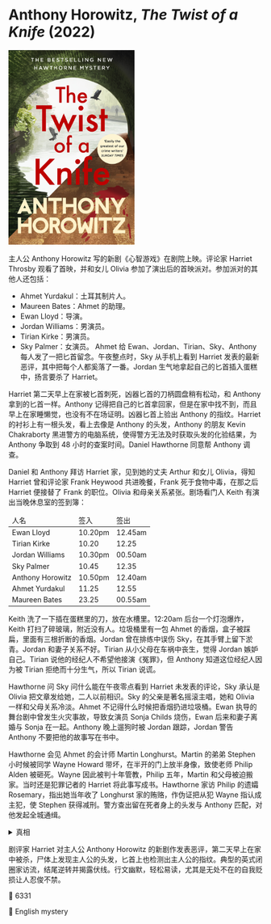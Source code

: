 # Anthony Horowitz, <i>The Twist of a Knife</i> (2022)

<img src=images/2022_cover.jpg width=250/>

主人公 Anthony Horowitz 写的新剧《心智游戏》在剧院上映。评论家 Harriet Throsby 观看了首映，并和女儿 Olivia 参加了演出后的首映派对。参加派对的其他人还包括：
* Ahmet Yurdakul：土耳其制片人。
* Maureen Bates：Ahmet 的助理。
* Ewan Lloyd：导演。
* Jordan Williams：男演员。
* Tirian Kirke：男演员。
* Sky Palmer：女演员。
Ahmet 给 Ewan、Jordan、Tirian、Sky、Anthony 每人发了一把匕首留念。午夜整点时，Sky 从手机上看到 Harriet 发表的最新恶评，其中把每个人都奚落了一番。Jordan 生气地拿起自己的匕首插入蛋糕中，扬言要杀了 Harriet。

Harriet 第二天早上在家被匕首刺死，凶器匕首的刀柄圆盘稍有松动，和 Anthony 拿到的匕首一样。Anthony 记得把自己的匕首拿回家，但是在家中找不到，而且早上在家睡懒觉，也没有不在场证明。凶器匕首上验出 Anthony 的指纹。Harriet 的衬衫上有一根头发，看上去像是 Anthony 的头发，Anthony 的朋友 Kevin Chakraborty 黑进警方的电脑系统，使得警方无法及时获取头发的化验结果，为 Anthony 争取到 48 小时的查案时间。Daniel Hawthorne 同意帮 Anthony 调查。

Daniel 和 Anthony 拜访 Harriet 家，见到她的丈夫 Arthur 和女儿 Olivia，得知 Harriet 曾和评论家 Frank Heywood 共进晚餐，Frank 死于食物中毒，在那之后 Harriet 便接替了 Frank 的职位。Olivia 和母亲关系紧张。剧场看门人 Keith 有演出当晚休息室的签到簿：
<table>
<thead>
<tr><td>人名</td><td>签入</td><td>签出</td></tr>
</thead>
<tbody>
<tr><td>Ewan Lloyd</td><td>10.20pm</td><td>12.45am</td></tr>
<tr><td>Tirian Kirke</td><td>10.20</td><td>12.25</td></tr>
<tr><td>Jordan Williams</td><td>10.30pm</td><td>00.50am</td></tr>
<tr><td>Sky Palmer</td><td>10.45</td><td>12.35</td></tr>
<tr><td>Anthony Horowitz</td><td>10.50pm</td><td>12.40am</td></tr>
<tr><td>Ahmet Yurdakul</td><td>11.25</td><td>12.55</td></tr>
<tr><td>Maureen Bates</td><td>23.25</td><td>00.55am</td></tr>
</tbody>
</table>
Keith 洗了一下插在蛋糕里的刀，放在水槽里。12:20am 后台一个灯泡爆炸，Keith 打扫了碎玻璃，附近没有人。垃圾桶里有一包 Ahmet 的香烟，盒子被踩扁，里面有三根折断的香烟。Jordan 曾在排练中误伤 Sky，在其手臂上留下淤青。Jordan 和妻子关系不好。Tirian 从小父母在车祸中丧生，觉得 Jordan 嫉妒自己。Tirian 说他的经纪人不希望他接演《冤罪》，但 Anthony 知道这位经纪人因为被 Tirian 拒绝而十分生气，所以 Tirian 说谎。

Hawthorne 问 Sky 问什么能在午夜零点看到 Harriet 未发表的评论，Sky 承认是 Olivia 把文章发给她，二人以前相识。Sky 的父亲是著名摇滚主唱，她和 Olivia 一样和父母关系冷淡。Ahmet 不记得什么时候把香烟扔进垃圾桶。Ewan 执导的舞台剧中曾发生火灾事故，导致女演员 Sonja Childs 烧伤，Ewan 后来和妻子离婚与 Sonja 在一起。Anthony 晚上遛狗时被 Jordan 跟踪，Jordan 警告 Anthony 不要把他的故事写在书中。

Hawthorne 会见 Ahmet 的会计师 Martin Longhurst。Martin 的弟弟 Stephen 小时候被同学 Wayne Howard 带坏，在半开的门上放半身像，致使老师  Philip Alden 被砸死。Wayne 因此被判十年管教，Philip 五年，Martin 和父母被迫搬家。当时还是犯罪记者的 Harriet 将此事写成书。Hawthorne 家访 Philip 的遗孀 Rosemary，指出她当年收了 Longhurst 家的贿赂，作伪证把从犯 Wayne 指认成主犯，使 Stephen 获得减刑。警方查出留在死者身上的头发与 Anthony 匹配，对他发起全城通缉。

<details><summary>真相</summary>
Sky 和 Olivia 是同性恋。Jordan 和妻子吵架，露宿在剧院中（伏线：更衣室里堆满了衣服）。Maureen 替 Jordan 签出，其他人都用的 12 小时制，只有 Maureen 给两人都写了 24 小时制。Harriet 毒死了 Frank Heywood，她的丈夫看到她第二天早上在 Frank 还没死透的时候就开始给他写讣告。Anthony 进入休息室后 Jordan 递给他一条毛巾擦雨水，凶手潜入 Jordan 的更衣室，从毛巾上取下一根头发放在尸体上，误以为是 Jordan 的头发，所以凶手其实是想陷害 Jordan。凶手拿走 Anthony 留在休息室的匕首，也是把它当成了 Jordan 插在蛋糕里的匕首。凶手是 Tirian，他的真实身份是 Wayne Howard，被 Harriet 认出。（伏线：Tirian 有前科所以不能在电视节目《冤罪》上露面，鼻子有伤是小时候从马上掉下来，更衣室衣物叠得整整齐齐像是管教所。Harriet 在评论中多处暗示她知道 Tirian 的身份。）Tirian 把紧急出口的门留下一个门缝，用一包烟挡在下面，签出后再从那个门回来（伏线：Ewan 觉得后颈发冷，以为是某种前兆，其实是门外进来的冷风）。他打碎灯泡是为了吸引 Keith 的注意力，以免开门时被他看见。
</details>

剧评家 Harriet 对主人公 Anthony Horowitz 的新剧作发表恶评，第二天早上在家中被杀，尸体上发现主人公的头发，匕首上也检测出主人公的指纹。典型的英式闭圈家访流，结尾逆转并揭露伏线。行文幽默，轻松易读，尤其是无处不在的自我贬损让人忍俊不禁。

:link: 6331

:file_folder: English mystery

